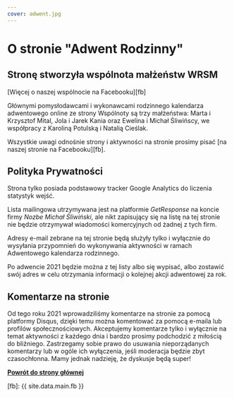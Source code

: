 ```yaml
---
cover: adwent.jpg
---
```


# O stronie "Adwent Rodzinny"

## Stronę stworzyła wspólnota małżeństw WRSM

[Więcej o naszej wspólnocie na Facebooku][fb]

Głównymi pomysłodawcami i wykonawcami rodzinnego kalendarza adwentowego online ze strony Wspólnoty są trzy małżeństwa: Marta i Krzysztof Mital, Jola i Jarek Kania oraz Ewelina i Michał Śliwińscy, we współpracy z Karoliną Potulską i Natalią Cieślak.

Wszystkie uwagi odnośnie strony i aktywności na stronie prosimy pisać [na naszej stronie na Facebooku][fb].

## Polityka Prywatności

Strona tylko posiada podstawowy tracker Google Analytics do liczenia statystyk wejść.

Lista mailingowa utrzymywana jest na platformie *GetResponse* na koncie firmy *Nozbe Michał Śliwiński*, ale nikt zapisujący się na listę na tej stronie nie będzie otrzymywał wiadomości komercyjnych od żadnej z tych firm.

Adresy e-mail zebrane na tej stronie będą służyły tylko i wyłącznie do wysyłania przypomnień do wykonywania aktywności w ramach Adwentowego kalendarza rodzinnego.

Po adwencie 2021 będzie można z tej listy albo się wypisać, albo zostawić swój adres w celu otrzymania informacji o kolejnej akcji adwentowej za rok.

## Komentarze na stronie

Od tego roku 2021 wprowadziliśmy komentarze na stronie za pomocą platformy Disqus, dzięki temu można komentować za pomocą e-maila lub profilów społecznościowych. Akceptujemy komentarze tylko i wyłącznie na temat aktywności z każdego dnia i bardzo prosimy podchodzić z miłością do bliźniego. Zastrzegamy sobie prawo do usuwania nieporządanych komentarzy lub w ogóle ich wyłączenia, jeśli moderacja będzie zbyt czasochłonna. Mamy jednak nadzieję, że dyskusje będą super!

**[Powrót do strony głównej](/)**

[fb]: {{ site.data.main.fb }}